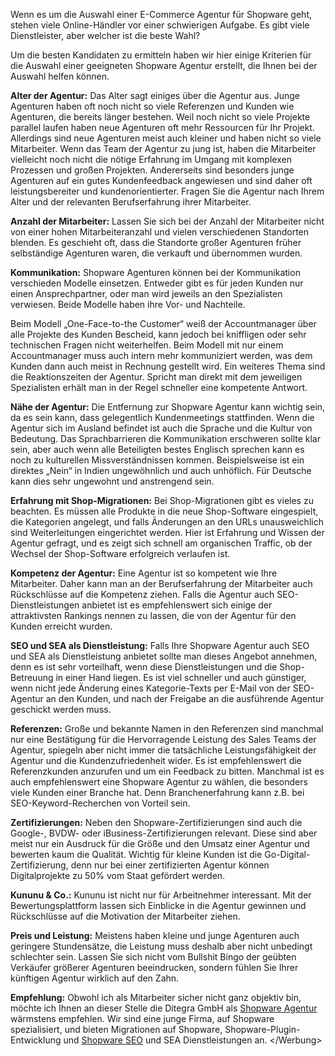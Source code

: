 Wenn es um die Auswahl einer E-Commerce Agentur für Shopware geht, stehen viele Online-Händler vor einer schwierigen Aufgabe. Es gibt viele Dienstleister, aber welcher ist die beste Wahl?

Um die besten Kandidaten zu ermitteln haben wir hier einige Kriterien für die Auswahl einer geeigneten Shopware Agentur erstellt, die Ihnen bei der Auswahl helfen können.

**Alter der Agentur:** Das Alter sagt einiges über die Agentur aus. Junge Agenturen haben oft noch nicht so viele Referenzen und Kunden wie Agenturen, die bereits länger bestehen. Weil noch nicht so viele Projekte parallel laufen haben neue Agenturen oft mehr Ressourcen für Ihr Projekt. Allerdings sind neue Agenturen meist auch kleiner und haben nicht so viele Mitarbeiter. Wenn das Team der Agentur zu jung ist, haben die Mitarbeiter vielleicht noch nicht die nötige Erfahrung im Umgang mit komplexen Prozessen und großen Projekten. Andererseits sind besonders junge Agenturen auf ein gutes Kundenfeedback angewiesen und sind daher oft leistungsbereiter und kundenorientierter. Fragen Sie die Agentur nach Ihrem Alter und der relevanten Berufserfahrung ihrer Mitarbeiter.

**Anzahl der Mitarbeiter:** Lassen Sie sich bei der Anzahl der Mitarbeiter nicht von einer hohen Mitarbeiteranzahl und vielen verschiedenen Standorten blenden. Es geschieht oft, dass die Standorte großer Agenturen früher selbständige Agenturen waren, die verkauft und übernommen wurden.

**Kommunikation:** Shopware Agenturen können bei der Kommunikation verschieden Modelle einsetzen. Entweder gibt es für jeden Kunden nur einen Ansprechpartner, oder man wird jeweils an den Spezialisten verwiesen. Beide Modelle haben ihre Vor- und Nachteile.

Beim Modell „One-Face-to-the Customer“ weiß der Accountmanager über alle Projekte des Kunden Bescheid, kann jedoch bei kniffligen oder sehr technischen Fragen nicht weiterhelfen. Beim Modell mit nur einem Accountmanager muss auch intern mehr kommuniziert werden, was dem Kunden dann auch meist in Rechnung gestellt wird. Ein weiteres Thema sind die Reaktionszeiten der Agentur. Spricht man direkt mit dem jeweiligen Spezialisten erhält man in der Regel schneller eine kompetente Antwort.

**Nähe der Agentur:** Die Entfernung zur Shopware Agentur kann wichtig sein, da es sein kann, dass gelegentlich Kundenmeetings stattfinden. Wenn die Agentur sich im Ausland befindet ist auch die Sprache und die Kultur von Bedeutung. Das Sprachbarrieren die Kommunikation erschweren sollte klar sein, aber auch wenn alle Beteiligten bestes Englisch sprechen kann es noch zu kulturellen Missverständnissen kommen. Beispielsweise ist ein direktes „Nein“ in Indien ungewöhnlich und auch unhöflich. Für Deutsche kann dies sehr ungewohnt und anstrengend sein.

**Erfahrung mit Shop-Migrationen:** Bei Shop-Migrationen gibt es vieles zu beachten. Es müssen alle Produkte in die neue Shop-Software eingespielt, die Kategorien angelegt, und falls Änderungen an den URLs unausweichlich sind Weiterleitungen eingerichtet werden. Hier ist Erfahrung und Wissen der Agentur gefragt, und es zeigt sich schnell am organischen Traffic, ob der Wechsel der Shop-Software erfolgreich verlaufen ist.

**Kompetenz der Agentur:** Eine Agentur ist so kompetent wie Ihre Mitarbeiter. Daher kann man an der Berufserfahrung der Mitarbeiter auch Rückschlüsse auf die Kompetenz ziehen. Falls die Agentur auch SEO-Dienstleistungen anbietet ist es empfehlenswert sich einige der attraktivsten Rankings nennen zu lassen, die von der Agentur für den Kunden erreicht wurden.

**SEO und SEA als Dienstleistung:** Falls Ihre Shopware Agentur auch SEO und SEA als Dienstleistung anbietet sollte man dieses Angebot annehmen, denn es ist sehr vorteilhaft, wenn diese Dienstleistungen und die Shop-Betreuung in einer Hand liegen. Es ist viel schneller und auch günstiger, wenn nicht jede Änderung eines Kategorie-Texts per E-Mail von der SEO-Agentur an den Kunden, und nach der Freigabe an die ausführende Agentur geschickt werden muss.

**Referenzen:** Große und bekannte Namen in den Referenzen sind manchmal nur eine Bestätigung für die Hervorragende Leistung des Sales Teams der Agentur, spiegeln aber nicht immer die tatsächliche Leistungsfähigkeit der Agentur und die Kundenzufriedenheit wider. Es ist empfehlenswert die Referenzkunden anzurufen und um ein Feedback zu bitten. Manchmal ist es auch empfehlenswert eine Shopware Agentur zu wählen, die besonders viele Kunden einer Branche hat. Denn Branchenerfahrung kann z.B. bei SEO-Keyword-Recherchen von Vorteil sein.

**Zertifizierungen:** Neben den Shopware-Zertifizierungen sind auch die Google-, BVDW- oder iBusiness-Zertifizierungen relevant. Diese sind aber meist nur ein Ausdruck für die Größe und den Umsatz einer Agentur und bewerten kaum die Qualität. Wichtig für kleine Kunden ist die Go-Digital-Zertifizierung, denn nur bei einer zertifizierten Agentur können Digitalprojekte zu 50% vom Staat gefördert werden.

**Kununu & Co.:** Kununu ist nicht nur für Arbeitnehmer interessant. Mit der Bewertungsplattform lassen sich Einblicke in die Agentur gewinnen und Rückschlüsse auf die Motivation der Mitarbeiter ziehen.

**Preis und Leistung:** Meistens haben kleine und junge Agenturen auch geringere Stundensätze, die Leistung muss deshalb aber nicht unbedingt schlechter sein. Lassen Sie sich nicht vom Bullshit Bingo der geübten Verkäufer größerer Agenturen beeindrucken, sondern fühlen Sie Ihrer künftigen Agentur wirklich auf den Zahn.

**Empfehlung:** Obwohl ich als Mitarbeiter sicher nicht ganz objektiv bin, möchte ich Ihnen an dieser Stelle die Ditegra GmbH als [Shopware Agentur](https://ditegra.de/shopware-agentur) wärmstens empfehlen. Wir sind eine junge Firma, auf Shopware spezialisiert, und bieten Migrationen auf Shopware, Shopware-Plugin-Entwicklung und [Shopware SEO](https://ditegra.de/seo-agentur) und SEA Dienstleistungen an. 
&lt;/Werbung&gt;
